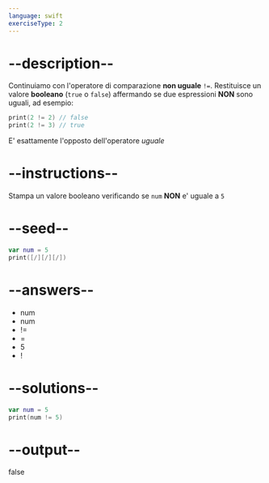 ```yaml
---
language: swift
exerciseType: 2
---
```


# --description--

Continuiamo con l'operatore di comparazione **non uguale** `!=`.
Restituisce un valore **booleano** (`true` o `false`) affermando se due espressioni **NON** sono uguali, ad esempio:
```swift
print(2 != 2) // false
print(2 != 3) // true
```
E' esattamente l'opposto dell'operatore *uguale*

# --instructions--

Stampa un valore booleano verificando se `num` **NON** e' uguale a `5`

# --seed--

```swift
var num = 5
print([/][/][/])
```

# --answers--

- num 
- num 
- != 
- = 
- 5
- ! 

# --solutions--

```swift
var num = 5
print(num != 5)
```

# --output--

false

